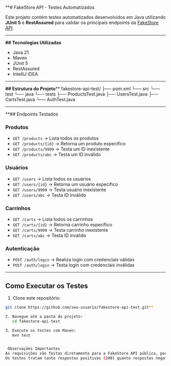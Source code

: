 **#  FakeStore API - Testes Automatizados

Este projeto contém testes automatizados desenvolvidos em Java utilizando **JUnit 5** e **RestAssured** para validar os principais endpoints da [FakeStore API](https://fakestoreapi.com/).

---

****##  Tecnologias Utilizadas****

- Java 21
- Maven
- JUnit 5
- RestAssured
- IntelliJ IDEA

---

**##  Estrutura do Projeto****
fakestore-api-test/
├── pom.xml
└── src
└── test
└── java
└── tests
├── ProductsTest.java
├── UsersTest.java
├── CartsTest.java
└── AuthTest.java


---

**##  Endpoints Testados

### Produtos
- `GET /products` → Lista todos os produtos
- `GET /products/{id}` → Retorna um produto específico
- `GET /products/9999` → Testa um ID inexistente
- `GET /products/abc` → Testa um ID inválido

###  Usuários
- `GET /users` → Lista todos os usuários
- `GET /users/{id}` → Retorna um usuário específico
- `GET /users/9999` → Testa usuário inexistente
- `GET /users/abc` → Testa ID inválido

###  Carrinhos
- `GET /carts` → Lista todos os carrinhos
- `GET /carts/{id}` → Retorna carrinho específico
- `GET /carts/9999` → Testa carrinho inexistente
- `GET /carts/abc` → Testa ID inválido

###  Autenticação
- `POST /auth/login` → Realiza login com credenciais válidas
- `POST /auth/login` → Testa login com credenciais inválidas

---

## Como Executar os Testes

1. Clone este repositório:
```bash
git clone https://github.com/seu-usuario/fakestore-api-test.git**

2. Navegue até a pasta do projeto:
   cd fakestore-api-test

3. Execute os testes com Maven:
   mvn test


 Observações Importantes
As requisições são feitas diretamente para a FakeStore API pública, portanto a resposta pode variar conforme o estado atual da API.
Os testes tratam tanto respostas positivas (200) quanto respostas negativas (404, mensagens de erro, ou corpo vazio).

